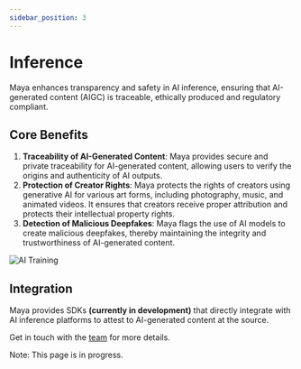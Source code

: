 ```yaml
---
sidebar_position: 3
---
```


# Inference

Maya enhances transparency and safety in AI inference, ensuring that AI-generated content
(AIGC) is traceable, ethically produced and regulatory compliant.

## Core Benefits

1. **Traceability of AI-Generated Content**: Maya provides secure and private traceability for AI-generated content, allowing
users to verify the origins and authenticity of AI outputs.
2. **Protection of Creator Rights**: Maya protects the rights of creators using generative AI for various art forms, including
photography, music, and animated videos. It ensures that creators receive proper attribution and protects their intellectual property rights.
3. **Detection of Malicious Deepfakes**: Maya flags the use of AI models to create malicious deepfakes, thereby maintaining
the integrity and trustworthiness of AI-generated content.

![AI Training](/img/ai-inference.png)

## Integration

Maya provides SDKs **(currently in development)** that directly integrate with AI inference platforms to attest to AI-generated content at the source.

Get in touch with the [team](https://discord.com/invite/HpCPQwWtkr) for more details.

Note: This page is in progress.